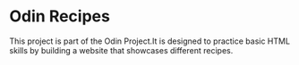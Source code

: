 # Odin Recipes

This project is part of the Odin Project.It is designed to practice basic HTML skills by building a website that showcases different recipes.